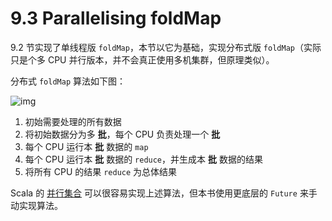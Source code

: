 # 9.3 Parallelising foldMap

9.2 节实现了单线程版 `foldMap`，本节以它为基础，实现分布式版 `foldMap`（实际只是个多 CPU 并行版本，并不会真正使用多机集群，但原理类似）。

分布式 `foldMap` 算法如下图：

![img](../images/parallelFoldMap-algorithm.png)

1. 初始需要处理的所有数据
2. 将初始数据分为多 **批**，每个 CPU 负责处理一个 **批**
3. 每个 CPU 运行本 **批** 数据的 `map`
4. 每个 CPU 运行本 **批** 数据的 `reduce`，并生成本 **批** 数据的结果
5. 将所有 CPU 的结果 `reduce` 为总体结果

Scala 的 [并行集合](http://docs.scala-lang.org/overviews/parallel-collections/overview.html) 可以很容易实现上述算法，但本书使用更底层的 `Future` 来手动实现算法。